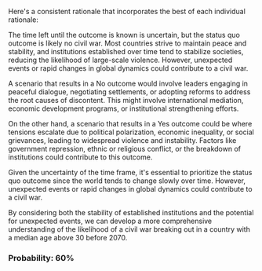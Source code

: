 Here's a consistent rationale that incorporates the best of each individual rationale:

The time left until the outcome is known is uncertain, but the status quo outcome is likely no civil war. Most countries strive to maintain peace and stability, and institutions established over time tend to stabilize societies, reducing the likelihood of large-scale violence. However, unexpected events or rapid changes in global dynamics could contribute to a civil war.

A scenario that results in a No outcome would involve leaders engaging in peaceful dialogue, negotiating settlements, or adopting reforms to address the root causes of discontent. This might involve international mediation, economic development programs, or institutional strengthening efforts.

On the other hand, a scenario that results in a Yes outcome could be where tensions escalate due to political polarization, economic inequality, or social grievances, leading to widespread violence and instability. Factors like government repression, ethnic or religious conflict, or the breakdown of institutions could contribute to this outcome.

Given the uncertainty of the time frame, it's essential to prioritize the status quo outcome since the world tends to change slowly over time. However, unexpected events or rapid changes in global dynamics could contribute to a civil war.

By considering both the stability of established institutions and the potential for unexpected events, we can develop a more comprehensive understanding of the likelihood of a civil war breaking out in a country with a median age above 30 before 2070.

### Probability: 60%